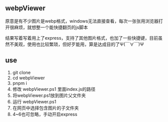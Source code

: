 ## webpViewer
原意是有不少图片是webp格式，windows无法直接查看，每次一张张用浏览器打开很麻烦，就想整一个能快捷翻页的js脚本

结果写着写着用上了express，支持了其他图片格式，也加了一些快捷键，目前虽然不美观，使用也比较繁琐，但好歹能用，算是达成目的了Ψ(￣∀￣)Ψ

## use
1. git clone
2. cd webpViewer
3. pnpm i
4. 修改 webpViewer.ps1 里面index.js的路径
5. 将webpViewer.ps1放到图片父文件夹
6. 运行 webpViewer.ps1
7. 在网页中选择包含图片的子文件夹
8. 4~6也可忽略，手动开启express
